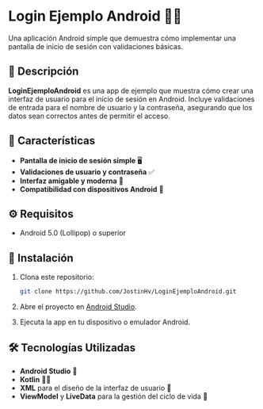 # Login Ejemplo Android 🔐📱

Una aplicación Android simple que demuestra cómo implementar una pantalla de inicio de sesión con validaciones básicas.

## 📱 Descripción

**LoginEjemploAndroid** es una app de ejemplo que muestra cómo crear una interfaz de usuario para el inicio de sesión en Android. Incluye validaciones de entrada para el nombre de usuario y la contraseña, asegurando que los datos sean correctos antes de permitir el acceso.

## 🚀 Características

- **Pantalla de inicio de sesión simple** 🖥️
- **Validaciones de usuario y contraseña** ✅  
- **Interfaz amigable y moderna** 🎨
- **Compatibilidad con dispositivos Android** 📱

## ⚙️ Requisitos

- Android 5.0 (Lollipop) o superior

## 🔧 Instalación

1. Clona este repositorio:
    ```bash
    git clone https://github.com/JostinHv/LoginEjemploAndroid.git
    ```

2. Abre el proyecto en [Android Studio](https://developer.android.com/studio).

3. Ejecuta la app en tu dispositivo o emulador Android.

## 🛠️ Tecnologías Utilizadas

- **Android Studio** 📱
- **Kotlin** 🧑‍💻
- **XML** para el diseño de la interfaz de usuario 🎨
- **ViewModel** y **LiveData** para la gestión del ciclo de vida 🔄

